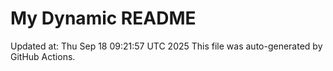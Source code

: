 # My Dynamic README
Updated at: Thu Sep 18 09:21:57 UTC 2025
This file was auto-generated by GitHub Actions.
